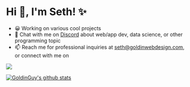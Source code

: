 # Hi 👋, I'm Seth! ✨

- 😀 Working on various cool projects 
- 💬 Chat with me on [Discord](https://discord.gg/gKYSMeJ) about web/app dev, data science, or other programming topic
- 📫 Reach me for professional inquiries at seth@goldinwebdesign.com, or connect with me on

<a href="https://www.linkedin.com/in/seth-goldin-a3a46818b/" target="blank"><img src="https://img.shields.io/badge/linkedin-%230077B5.svg?&style=for-the-badge&logo=linkedin&logoColor=white" /></a>

[![GoldinGuy's github stats](https://github-readme-stats.vercel.app/api?username=goldinguy&count_private=true&theme=tokyonight&show_icons=true)](https://github.com/anuraghazra/github-readme-stats)
